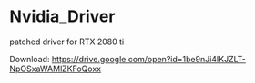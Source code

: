 # Nvidia_Driver
patched driver for RTX 2080 ti



Download: https://drive.google.com/open?id=1be9nJi4IKJZLT-NpOSxaWAMlZKFoQoxx
